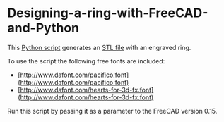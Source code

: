 # Designing-a-ring-with-FreeCAD-and-Python

This [Python script](ring.freecad.py) generates an [STL file](ring.stl) with an engraved ring.

To use the script the following free fonts are included:

* [http://www.dafont.com/pacifico.font](http://www.dafont.com/pacifico.font)
* [http://www.dafont.com/hearts-for-3d-fx.font](http://www.dafont.com/hearts-for-3d-fx.font)

Run this script by passing it as a parameter to the FreeCAD version 0.15.

